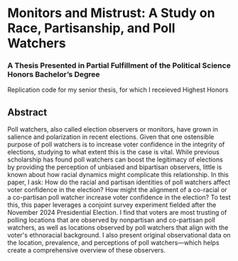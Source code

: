 # Monitors and Mistrust: A Study on Race, Partisanship, and Poll Watchers
### A Thesis Presented in Partial Fulfillment of the Political Science Honors Bachelor’s Degree

Replication code for my senior thesis, for which I receieved Highest Honors

## Abstract
Poll watchers, also called election observers or monitors, have grown in salience and polarization in recent elections. Given that one ostensible purpose of poll watchers is to increase voter confidence in the integrity of elections, studying to what extent this is the case is vital. While previous scholarship has found poll watchers can boost the legitimacy of elections by providing the perception of unbiased and bipartisan observers, little is known about how racial dynamics might complicate this relationship. In this paper, I ask: How do the racial and partisan identities of poll watchers affect voter confidence in the election? How might the alignment of a co-racial or a co-partisan poll watcher increase voter confidence in the election? To test this, this paper leverages a conjoint survey experiment fielded after the November 2024 Presidential Election. I find that voters are most trusting of polling locations that are observed by nonpartisan and co-partisan poll watchers, as well as locations observed by poll watchers that align with the voter's ethnoracial background. I also present original observational data on the location, prevalence, and perceptions of poll watchers—which helps create a comprehensive overview of these observers.
